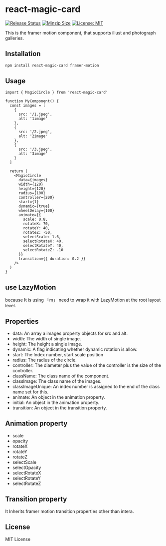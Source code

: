 # react-magic-card

[![Release Status](https://img.shields.io/github/release/su-pull/react-magic-card.svg)](https://github.com/su-pull/react-magic-card/releases/latest)
[![Minzip Size](https://img.shields.io/bundlephobia/minzip/react-magic-card)](https://bundlephobia.com/package/react-magic-card)
[![License: MIT](https://img.shields.io/badge/License-MIT-blue.svg)](https://opensource.org/licenses/MIT)

This is the framer motion component, that supports illust and photograph galleries.

## Installation

```sh
npm install react-magic-card framer-motion
```

## Usage

```tsx
import { MagicCircle } from 'react-magic-card'

function MyComponent() {
  const images = [
    {
      src: '/1.jpeg',
      alt: '1image'
    },
    {
      src: '/2.jpeg',
      alt: '2image'
    },
    {
      src: '/3.jpeg',
      alt: '3image'
    }
  ]

  return (
    <MagicCircle
      data={images}
      width={120}
      height={120}
      radius={100}
      controller={200}
      start={1}
      dynamic={true}
      wheelDelay={100}
      animate={{
        scale: 0.8,
        rotateX: 70,
        rotateY: 40,
        rotateZ: -50,
        selectScale: 1.6,
        selectRotateX: 40,
        selectRotateY: 40,
        selectRotateZ: -10
      }}
      transition={{ duration: 0.2 }}
    />
  )
}
```

## use LazyMotion

because It is using 「m」 need to wrap it with LazyMotion at the root layout level.

## Properties

- data: An array a images property objects for src and alt.
- width: The width of single image.
- height: The height a single image.
- dynamic: A flag indicating whether dynamic rotation is allow.
- start: The Index number, start scale position
- radius: The radius of the circle.
- controller: The diameter plus the value of the controller is the size of the controller.
- className: The class name of the component.
- classImage: The class name of the images.
- classImageUnique: An index number is assigned to the end of the class name set for this.
- animate: An object in the animation property.
- initial: An object in the animation property.
- transition: An object in the transition property.

## Animation property

- scale
- opacity
- rotateX
- rotateY
- rotateZ
- selectScale
- selectOpacity
- selectRotateX
- selectRotateY
- selectRotateZ

## Transition property

It Inherits framer motion transition properties other than intera.

## License

MIT License
